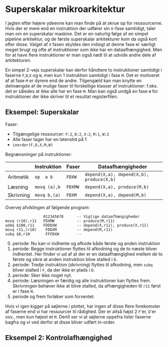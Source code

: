 # Superskalar mikroarkitektur

I jagten efter højere ydeevne kan man finde på at skrue op for ressourcerne.
Hvis der er mere end en instruktion der udfører sin `X`-fase samtidigt, taler
man om en superskalar maskine.
Det er en naturlig følge af en simpel pipeline arkitektur, og de første superskalar arkitekturer kom da også kort efter disse. Valget af `X` fasen skyldes den indsigt at denne fase er særligt meget brugt og ofte af instruktioner som ikke har en dataafhængighed. Men for at have flere instruktioner er man også nødt til at udvide andre dele af arkitekturen.

En simpel 2-vejs superskalar kan derfor håndtere to instruktioner samtidigt i
faserne `F`,`D`,`X` og `W`, men kun 1 instruktion samtidigt i fase `M`. Det er motiveret
af at fase `M` er dyrere end de andre. Tilgengæld kan man knytte en delmængde af de mulige faser
til forskellige klasser af instruktioner: f.eks. det er således at ikke alle har en fase `M`.
Man kan også undgå en fase `W` for instruktioner der ikke skriver til et resultat
registerfilen.

## Eksempel: Superskalar

Faser:

* Tilgængelige ressourcer: `F:2`, `D:2`, `X:2`, `M:1`, `W:2`
* Alle faser tager har en latenstid på 1
* `inorder(F,D,X,M,W)`


Begrænsninger på instruktioner:

|           | Instruktion  | Faser   | Dataafhængigheder                        |
|-----------|--------------|---------|------------------------------------------|
| Aritmetik | `op  a b`    | `FDXW`  | `depend(X,a), depend(X,b), produce(X,b)` |
| Læsning   | `movq (a),b` | `FDXMW` | `depend(X,a), produce(M,b)`              |
| Skrivning | `movq b,(a)` | `FDXM`  | `depend(X,a), depend(M,b)`               |

Overvej afviklingen af følgende program:

~~~
                 012345678      -- Vigtige dataafhængigheder
movq (r10),r11   FDXMW          -- produce(M,r11)
addq $100,r11    FDDDXW         -- depend(X,r11), produce(X,r11)
movq r11,(r10)    FDDXM         -- depend(M,r11)
subq $8,r10       FFFDXW        --
~~~

0. periode: Nu kan vi indhente og afkode både første og anden instruktion
1. periode: Begge instruktioner flyttes til afkodning og de to næste bliver indhentet. Her finder vi ud af at der er en dataafhængighed mellem de to første og sikre at anden instruktion blive stalled i `D`.
2. periode: Tredje instruktion (skrivning) flyttes til afkodning, men `subq` bliver stalled i `F`, da der ikke er plads i `D`.
3. periode: Sker ikke noget nyt.
4. periode: Læsningen er færdig og alle instruktioner kan flyttes frem. Skrivningen behøver ikke at blive stalled, da afhængigheden til `r11` først er i fase `M`.
5. periode og frem forløber som forventet.

Hvis vi igen kigger på søjlerne i plottet, har ingen af disse flere forekomster af faserne end vi har ressourcer  til rådighed. Der er altså højst 2 `F`'er, `D`'er osv., men kun højest et `M`. Dertil ser vi at søjlerne oppefra lister faserne bagfra og vi ved derfor at disse bliver udført in-order.


## Eksempel 2: Kontrolafhængighed



&nbsp;